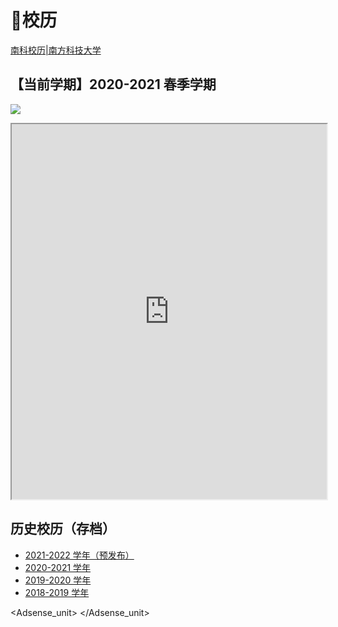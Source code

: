 # 📅校历

[南科校历|南方科技大学](https://www.sustech.edu.cn/zh/academic-calendar.html)

## 【当前学期】2020-2021 春季学期

<a data-fancybox title="" href="https://cdn.jsdelivr.net/gh/sustech-cra/sustech-online-ng@master/docs/calendar/pic/202102.jpg">![](https://cdn.jsdelivr.net/gh/sustech-cra/sustech-online-ng@master/docs/calendar/pic/202102.jpg)</a>

<iframe src="https://mirrors.sustech.edu.cn/site/sustech-online/pdfjs/web/viewer.html?file=https://cdn.jsdelivr.net/gh/sustech-cra/sustech-online-ng@master/docs/calendar/2021-2022-excel.pdf" width="100%" height="600" ></iframe>

## 历史校历（存档）

* [2021-2022 学年（预发布）](2021-2022.md)
* [2020-2021 学年](2020-2021.md)
* [2019-2020 学年](2019-2020.md)
* [2018-2019 学年](2018-2019.md)

<Adsense_unit>
</Adsense_unit>